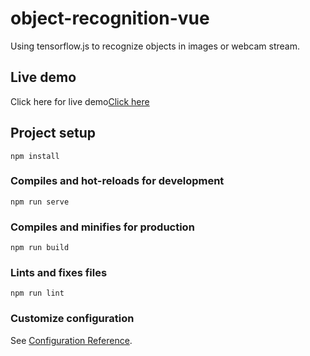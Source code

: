 # object-recognition-vue

Using tensorflow.js to recognize objects in images or webcam stream.

## Live demo

Click here for live demo[Click here](https://danielelport.github.io/object-recognition-vue/)

## Project setup
```
npm install
```

### Compiles and hot-reloads for development
```
npm run serve
```

### Compiles and minifies for production
```
npm run build
```

### Lints and fixes files
```
npm run lint
```

### Customize configuration
See [Configuration Reference](https://cli.vuejs.org/config/).
